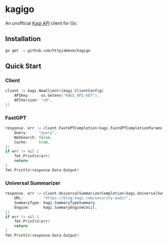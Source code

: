 # kagigo

An unofficial [Kagi API](https://help.kagi.com/kagi/api/overview.html) client for Go.

## Installation

```bash
go get -u github.com/httpjamesm/kagigo
```

## Quick Start

### Client

```go
client := kagi.NewClient(&kagi.ClientConfig{
    APIKey:     os.Getenv("KAGI_API_KEY"),
    APIVersion: "v0",
})
```
### FastGPT

```go
response, err := client.FastGPTCompletion(kagi.FastGPTCompletionParams{
    Query:     "query",
    WebSearch: false,
    Cache:     true,
})
if err != nil {
    fmt.Println(err)
    return
}
fmt.Println(response.Data.Output)
```

### Universal Summarizer

```go
response, err := client.UniversalSummarizerCompletion(kagi.UniversalSummarizerParams{
    URL:         "https://blog.kagi.com/security-audit",
    SummaryType: kagi.SummaryTypeSummary,
    Engine:      kagi.SummaryEngineCecil,
})
if err != nil {
    fmt.Println(err)
    return
}
fmt.Println(response.Data.Output)
```
